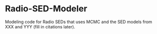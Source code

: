 # Radio-SED-Modeler
Modeling code for Radio SEDs that uses MCMC and the SED models from XXX and YYY (fill in citations later).
